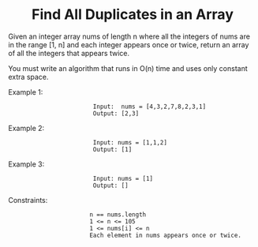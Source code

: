 <h1 align="center">Find All Duplicates in an Array</h1>


Given an integer array nums of length n where all the integers of nums are in the range [1, n] and each integer appears once or twice, return an array of all the integers that appears twice.

You must write an algorithm that runs in O(n) time and uses only constant extra space.

 

Example 1:

                            Input:  nums = [4,3,2,7,8,2,3,1]
                            Output: [2,3]
Example 2:

                            Input: nums = [1,1,2]
                            Output: [1]

Example 3:

                            Input: nums = [1]
                            Output: []
                            
 

Constraints:

                           n == nums.length
                           1 <= n <= 105
                           1 <= nums[i] <= n
                           Each element in nums appears once or twice.